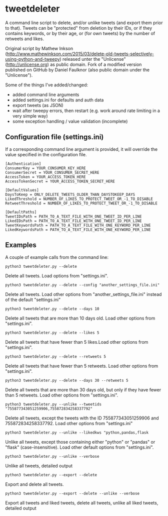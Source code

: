 # tweetdeleter

A command line script to delete, and/or unlike tweets (and export them prior to that). Tweets can be "protected" from deletion by their IDs, or if they contains keywords, or by their age, or (for own tweets) by the number of retweets and likes. 


Original script by Mathew Inkson (http://www.mathewinkson.com/2015/03/delete-old-tweets-selectively-using-python-and-tweepy)
released unter the "Unlicense" (http://unlicense.org) as public domain. Fork of a modified version published on GitHub by Daniel Faulknor (also public domain under the "Unlicense").

Some of the things I've added/changed:

 - added command line arguments
 - added settings.ini for defaults and auth data
 - export tweets (as JSON)
 - wait after tweepy errors, then restart (e.g. work around rate limiting in a very simple way)
 - some exception handling / value validation  (incomplete) 

## Configuration file (settings.ini)

If a corresponding command line argument is provided, it will override the value specified in the configuration file.
```
[Authentication]
ConsumerKey = YOUR_CONSUMER_KEY_HERE
ConsumerSecret = YOUR_CONSUMER_SECRET_HERE
AccessToken = YOUR_ACCESS_TOKEN_HERE
AccessTokenSecret = YOUR_ACCESS_TOKEN_SECRET_HERE

[DefaultValues]
DaysToKeep = ONLY_DELETE_TWEETS_OLDER_THAN_DAYSTOKEEP_DAYS
LikedThreshold = NUMBER_OF_LIKES_TO_PROTECT_TWEET_OR_-1_TO_DISABLE
RetweetThreshold = NUMBER_OF_LIKES_TO_PROTECT_TWEET_OR_-1_TO_DISABLE

[DefaultPaths]
TweetIDsPath = PATH_TO_A_TEXT_FILE_WITH_ONE_TWEET_ID_PER_LINE
LikedIDsPath = PATH_TO_A_TEXT_FILE_WITH_ONE_TWEET_ID_PER_LINE
TweetKeywordsPath = PATH_TO_A_TEXT_FILE_WITH_ONE_KEYWORD_PER_LINE
LikedKeywordsPath = PATH_TO_A_TEXT_FILE_WITH_ONE_KEYWORD_PER_LINE
```

## Examples

A couple of example calls from the command line:

`python3 tweetdeleter.py --delete`

Delete all tweets. Load options from "settings.ini".

`python3 tweetdeleter.py --delete --config "another_settings_file.ini"`

Delete all tweets. Load other options from "another_settings_file.ini" instead of the default "settings.ini"

`python3 tweetdeleter.py --delete --days 10`

Delete all tweets that are more than 10 days old. Load other options from "settings.ini".

`python3 tweetdeleter.py --delete --likes 5`

Delete all tweets that have fewer than 5 likes.Load other options from "settings.ini".

`python3 tweetdeleter.py --delete --retweets 5`

Delete all tweets that have fewer than 5 retweets. Load other options from "settings.ini".

`python3 tweetdeleter.py --delete --days 30 --retweets 5`

Delete all tweets that are more than 30 days old, but only if they have fewer than 5 retweets. Load other options from "settings.ini".

`python3 tweetdeleter.py --unlike --tweetids "755877343051259906,755872834258337792"`

Delete all tweets, except the tweets with the ID 755877343051259906 and 755872834258337792. Load other options from "settings.ini"

`python3 tweetdeleter.py --unlike --likedkws "python,pandas,flask`

Unlike all tweets, except those containing either "python" or "pandas" or "flask" (case-insensitive). Load other default options from "settings.ini".

`python3 tweetdeleter.py --unlike --verbose`

Unlike all tweets, detailed output

`python3 tweetdeleter.py --export --delete`

Export and delete all tweets.

`python3 tweetdeleter.py --export --delete --unlike --verbose`

Export all tweets and liked tweets, delete all tweets, unlike all liked tweets, detailed output
